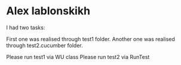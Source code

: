 # Alex Iablonskikh

I had two tasks:

First one was realised through test1 folder.
Another one was realised through test2.cucumber folder.

Please run test1 via WU class
Please run test2 via RunTest

